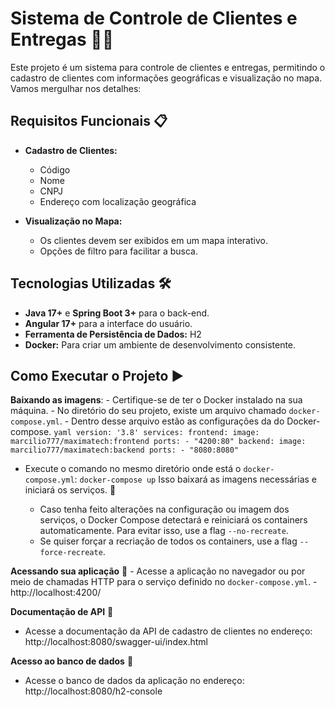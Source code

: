 # Sistema de Controle de Clientes e Entregas 🚚🌟

Este projeto é um sistema para controle de clientes e entregas, permitindo o cadastro de clientes com informações geográficas e visualização no mapa. Vamos mergulhar nos detalhes:

## Requisitos Funcionais 📋

- **Cadastro de Clientes:**
  - Código
  - Nome
  - CNPJ
  - Endereço com localização geográfica

- **Visualização no Mapa:**
  - Os clientes devem ser exibidos em um mapa interativo.
  - Opções de filtro para facilitar a busca.

## Tecnologias Utilizadas 🛠️

- **Java 17+** e **Spring Boot 3+** para o back-end.
- **Angular 17+** para a interface do usuário.
- **Ferramenta de Persistência de Dados:** H2
- **Docker:** Para criar um ambiente de desenvolvimento consistente.

## Como Executar o Projeto ▶️ 


 **Baixando as imagens**:
    - Certifique-se de ter o Docker instalado na sua máquina.
    - No diretório do seu projeto, existe um arquivo chamado `docker-compose.yml`.
    - Dentro desse arquivo estão as configurações da do Docker-compose. 
        ```yaml
        version: '3.8'
        services:
          frontend:
            image: marcilio777/maximatech:frontend
            ports:
              - "4200:80"
          backend:
            image: marcilio777/maximatech:backend
            ports:
              - "8080:8080"
        ```
    
    
  - Execute o comando no mesmo diretório onde está o `docker-compose.yml`:
        ```
        docker-compose up
        ```
   Isso baixará as imagens necessárias e iniciará os serviços. 🚀

    - Caso tenha feito alterações na configuração ou imagem dos serviços, o Docker Compose detectará e reiniciará os containers automaticamente. Para evitar isso, use a flag `--no-recreate`.
    - Se quiser forçar a recriação de todos os containers, use a flag `--force-recreate`.

 **Acessando sua aplicação** 🚀
    - Acesse a aplicação no navegador ou por meio de chamadas HTTP para o serviço definido no `docker-compose.yml`.
    - http://localhost:4200/
 
  **Documentação de API** 🚀
  - Acesse a documentação da API de cadastro de clientes no endereço: http://localhost:8080/swagger-ui/index.html
    
   **Acesso ao banco de dados** 🚀
  - Acesse o banco de dados da aplicação no endereço: http://localhost:8080/h2-console
   







